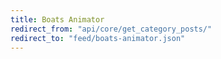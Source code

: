 ```yaml
---
title: Boats Animator
redirect_from: "api/core/get_category_posts/"
redirect_to: "feed/boats-animator.json"
---
```

